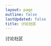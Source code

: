 ```yaml
---
layout: page
outline: false
lastUpdated: false
title: 讨论社区
---
```

  <div class="giscus-container">
    <p>讨论社区</p>
    <giscus-widget
      id="comments"
      repo="Glendia/LinCDN"
      repoId="R_kgDOM407Wg"
      category="General"
      categoryId="DIC_kwDOM407Ws4Ci6Ry"
      mapping="title"
      strict="0"
      reactions-enabled="1"
      emit-metadata="1"
      input-position="top"
      theme="preferred_color_scheme"
      lang="zh-CN"
      crossorigin="anonymous"
      term="Welcome to LinCDN!"
    >
    </giscus-widget>
  </div>
